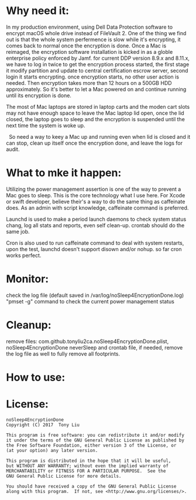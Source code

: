 Why need it:
============
   In my production environment, using Dell Data Protection software to encrypt macOS whole drive instead of FileVault 2. One of the thing we find out is that the whole system perfermence is slow while it's encrypting, it comes back to normal once the encryption is done.
   Once a Mac is reimaged, the encryption software installation is kicked in as a globle enterprise policy enforced by Jamf. for current 
   DDP version 8.9.x and 8.11.x, we have to log in twice to get the encryption process started, the first stage it modify partition and update to central certification escrow server, second login it starts encrypting. once encryption  starts, no other user action is needed.
   Then encryption takes more than 12 hours on a 500GB HDD approximately. So it's better to let a Mac powered on and continue running until its encryption is done.
   
   The most of Mac laptops are stored in laptop carts and the moden cart slots may not have enough space to leave the Mac laptop lid open, once the lid  closed, the laptop goes to sleep and the encryption is suspended until the next time the system is woke up.

   So need a way to keey a Mac up and running even when lid is closed and it can stop, clean up itself once the encryption done, and leave the logs for audit.

What to mke it happen:
=====================
  Utilizing the power management assertion is one of the way to prevent a Mac goes to sleep. This is the core technology what I use here. For Xcode or swift developer, believe their's a way to do the same thing as caffeinate does. As an admin with script knowledge, caffeinate command is preferred.
  
  Launchd is used to make a period launch daemons to check system status chang, log all stats and reports, even self clean-up. crontab should do the same job.
  
  Cron is also used to run caffeinate command to deal with system restarts, upon the test, launchd doesn't support disown and/or nohup. so far cron works perfect.

Monitor:
========
  check the log file (default saved in /var/log/noSleep4EncryptionDone.log)
  "pmset -g" command to check the current power management status

Cleanup:
========
  remove files: com.github.tonyliu2ca.noSleep4EncryptionDone.plist, noSleep4EncryptionDone neverSleep and crontab file,
  if needed, remove the log file as well to fully remove all footprints.

How to use:
===========



License:
========
    noSleep4EncryptionDone
    Copyright (C) 2017  Tony Liu

    This program is free software: you can redistribute it and/or modify
    it under the terms of the GNU General Public License as published by
    the Free Software Foundation, either version 3 of the License, or
    (at your option) any later version.

    This program is distributed in the hope that it will be useful,
    but WITHOUT ANY WARRANTY; without even the implied warranty of
    MERCHANTABILITY or FITNESS FOR A PARTICULAR PURPOSE.  See the
    GNU General Public License for more details.

    You should have received a copy of the GNU General Public License
    along with this program.  If not, see <http://www.gnu.org/licenses/>.
